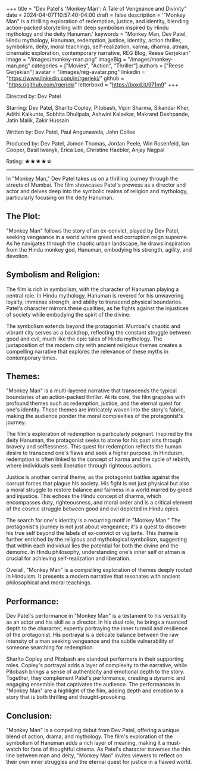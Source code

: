 +++
title = "Dev Patel's 'Monkey Man': A Tale of Vengeance and Divinity"
date = 2024-04-07T10:57:40-04:00
draft = false
description = '"Monkey Man" is a thrilling exploration of redemption, justice, and identity, blending action-packed storytelling with deep symbolism inspired by Hindu mythology and the deity Hanuman.'
keywords = "Monkey Man, Dev Patel, Hindu mythology, Hanuman, redemption, justice, identity, action thriller, symbolism, deity, moral teachings, self-realization, karma, dharma, atman, cinematic exploration, contemporary narrative, REG Blog, Reese Gerjekian"
image = "/images/monkey-man.png"
imageBig = "/images/monkey-man.png"
categories = ["Movies", "Action", "Thriller"]
authors = ["Reese Gerjekian"]
avatar = "/images/reg-avatar.png"
linkedin = "https://www.linkedin.com/in/rgerjeki/"
github = "https://github.com/rgerjeki"
letterboxd = "https://boxd.it/971m9"
+++

Directed by: Dev Patel

Starring: Dev Patel, Sharlto Copley, Pitobash, Vipin Sharma, Sikandar Kher, Adithi Kalkunte, Sobhita Dhulipala, Ashwini Kalsekar, Makrand Deshpande, Jatin Malik, Zakir Hussain

Written by: Dev Patel, Paul Angunawela, John Collee

Produced by: Dev Patel, Jomon Thomas, Jordan Peele, Win Rosenfeld, Ian Cooper, Basil Iwanyk, Erica Lee, Christine Haebler, Anjay Nagpal

Rating: ★★★★☆

---

In "Monkey Man," Dev Patel takes us on a thrilling journey through the streets of Mumbai. The film showcases Patel's prowess as a director and actor and delves deep into the symbolic realms of religion and mythology, particularly focusing on the deity Hanuman.

## The Plot:
"Monkey Man" follows the story of an ex-convict, played by Dev Patel, seeking vengeance in a world where greed and corruption reign supreme. As he navigates through the chaotic urban landscape, he draws inspiration from the Hindu monkey god, Hanuman, embodying his strength, agility, and devotion.

## Symbolism and Religion:
The film is rich in symbolism, with the character of Hanuman playing a central role. In Hindu mythology, Hanuman is revered for his unwavering loyalty, immense strength, and ability to transcend physical boundaries. Patel's character mirrors these qualities, as he fights against the injustices of society while embodying the spirit of the divine.

The symbolism extends beyond the protagonist. Mumbai's chaotic and vibrant city serves as a backdrop, reflecting the constant struggle between good and evil, much like the epic tales of Hindu mythology. The juxtaposition of the modern city with ancient religious themes creates a compelling narrative that explores the relevance of these myths in contemporary times.

## Themes:
"Monkey Man" is a multi-layered narrative that transcends the typical boundaries of an action-packed thriller. At its core, the film grapples with profound themes such as redemption, justice, and the eternal quest for one's identity. These themes are intricately woven into the story's fabric, making the audience ponder the moral complexities of the protagonist's journey.

The film's exploration of redemption is particularly poignant. Inspired by the deity Hanuman, the protagonist seeks to atone for his past sins through bravery and selflessness. This quest for redemption reflects the human desire to transcend one's flaws and seek a higher purpose. In Hinduism, redemption is often linked to the concept of karma and the cycle of rebirth, where individuals seek liberation through righteous actions.

Justice is another central theme, as the protagonist battles against the corrupt forces that plague his society. His fight is not just physical but also a moral struggle to restore balance and fairness in a world marred by greed and injustice. This echoes the Hindu concept of dharma, which encompasses duty, righteousness, and moral order and is a critical element of the cosmic struggle between good and evil depicted in Hindu epics.

The search for one's identity is a recurring motif in "Monkey Man." The protagonist's journey is not just about vengeance; it's a quest to discover his true self beyond the labels of ex-convict or vigilante. This theme is further enriched by the religious and mythological symbolism, suggesting that within each individual lies the potential for both the divine and the demonic. In Hindu philosophy, understanding one's inner self or atman is crucial for achieving self-realization and liberation.

Overall, "Monkey Man" is a compelling exploration of themes deeply rooted in Hinduism. It presents a modern narrative that resonates with ancient philosophical and moral teachings.

## Performance:
Dev Patel's performance in "Monkey Man" is a testament to his versatility as an actor and his skill as a director. In his dual role, he brings a nuanced depth to the character, expertly portraying the inner turmoil and resilience of the protagonist. His portrayal is a delicate balance between the raw intensity of a man seeking vengeance and the subtle vulnerability of someone searching for redemption.

Sharlto Copley and Pitobash are standout performers in their supporting roles. Copley's portrayal adds a layer of complexity to the narrative, while Pitobash brings a sense of authenticity and emotional depth to the story. Together, they complement Patel's performance, creating a dynamic and engaging ensemble that captivates the audience. The performances in "Monkey Man" are a highlight of the film, adding depth and emotion to a story that is both thrilling and thought-provoking.

## Conclusion:
"Monkey Man" is a compelling debut from Dev Patel, offering a unique blend of action, drama, and mythology. The film's exploration of the symbolism of Hanuman adds a rich layer of meaning, making it a must-watch for fans of thoughtful cinema. As Patel's character traverses the thin line between man and deity, "Monkey Man" invites viewers to reflect on their own inner struggles and the eternal quest for justice in a flawed world.